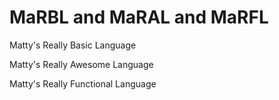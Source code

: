 MaRBL and MaRAL and MaRFL
=========================

Matty's Really Basic Language

Matty's Really Awesome Language

Matty's Really Functional Language

